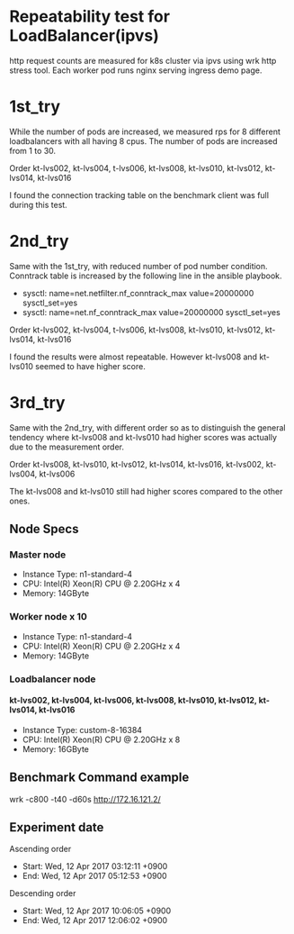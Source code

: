 # Repeatability test for LoadBalancer(ipvs)

http request counts are measured for k8s cluster via ipvs using wrk http stress tool.
Each worker pod runs nginx serving ingress demo page.

# 1st_try
While the number of pods are increased, we measured rps for 8 different loadbalancers with all having 8 cpus.
The number of pods are increased from 1 to 30.

Order
kt-lvs002, kt-lvs004, t-lvs006, kt-lvs008, kt-lvs010, kt-lvs012, kt-lvs014, kt-lvs016

I found the connection tracking table on the benchmark client was full during this test.

# 2nd_try

Same with the 1st_try, with reduced number of pod number condition.
Conntrack table is increased by the following line in the ansible playbook.

  - sysctl: name=net.netfilter.nf_conntrack_max value=20000000 sysctl_set=yes
  - sysctl: name=net.nf_conntrack_max value=20000000 sysctl_set=yes


Order
kt-lvs002, kt-lvs004, t-lvs006, kt-lvs008, kt-lvs010, kt-lvs012, kt-lvs014, kt-lvs016

I found the results were almost repeatable.
However kt-lvs008 and kt-lvs010 seemed to have higher score.

# 3rd_try
Same with the 2nd_try, with different order so as to distinguish the general tendency where kt-lvs008 and kt-lvs010 had higher scores was actually due to the measurement order.

Order
kt-lvs008, kt-lvs010, kt-lvs012, kt-lvs014, kt-lvs016, kt-lvs002, kt-lvs004, kt-lvs006 

The kt-lvs008 and kt-lvs010 still had higher scores compared to the other ones.



## Node Specs

###  Master node
* Instance Type: n1-standard-4
* CPU: Intel(R) Xeon(R) CPU @ 2.20GHz x 4
* Memory: 14GByte

### Worker node x 10
* Instance Type: n1-standard-4
* CPU: Intel(R) Xeon(R) CPU @ 2.20GHz x 4
* Memory: 14GByte

### Loadbalancer node

#### kt-lvs002, kt-lvs004, kt-lvs006, kt-lvs008, kt-lvs010, kt-lvs012, kt-lvs014, kt-lvs016
* Instance Type: custom-8-16384
* CPU: Intel(R) Xeon(R) CPU @ 2.20GHz x 8
* Memory: 16GByte

## Benchmark Command example

wrk -c800 -t40 -d60s http://172.16.121.2/

## Experiment date 

Ascending order
* Start: Wed, 12 Apr 2017 03:12:11 +0900
* End: Wed, 12 Apr 2017 05:12:53 +0900

Descending order
* Start: Wed, 12 Apr 2017 10:06:05 +0900
* End: Wed, 12 Apr 2017 12:06:02 +0900


